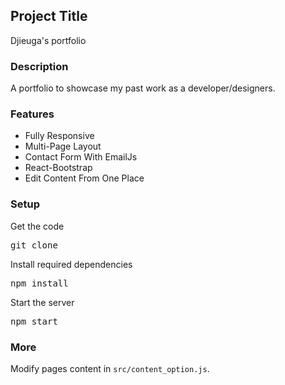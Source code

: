 ## Project Title
Djieuga's portfolio
### Description

A portfolio to showcase my past work as a developer/designers. 


### Features

- Fully Responsive
- Multi-Page Layout
- Contact Form With EmailJs
- React-Bootstrap
- Edit Content From One Place

### Setup

Get the code

<pre>git clone </pre>
 
Install required dependencies

<pre>npm install</pre>


Start the server

<pre>npm start</pre>

### More

Modify pages content in  `src/content_option.js`.
